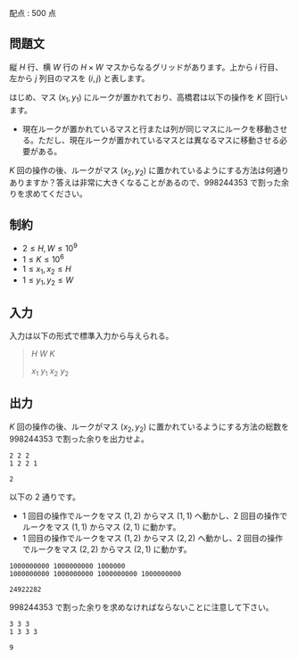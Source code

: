 配点 : $500$ 点

## 問題文

縦 $H$ 行、横 $W$ 行の $H \times W$ マスからなるグリッドがあります。上から $i$ 行目、左から $j$ 列目のマスを $(i, j)$ と表します。  

はじめ、マス $(x_1, y_1)$ にルークが置かれており、高橋君は以下の操作を $K$ 回行います。

- 現在ルークが置かれているマスと行または列が同じマスにルークを移動させる。ただし、現在ルークが置かれているマスとは異なるマスに移動させる必要がある。

$K$ 回の操作の後、ルークがマス $(x_2, y_2)$ に置かれているようにする方法は何通りありますか？答えは非常に大きくなることがあるので、$998244353$ で割った余りを求めてください。

## 制約

- $2 \leq H, W \leq 10^9$
- $1 \leq K \leq 10^6$
- $1 \leq x_1, x_2 \leq H$
- $1 \leq y_1, y_2 \leq W$

## 入力

入力は以下の形式で標準入力から与えられる。

> $H$ $W$ $K$
> 
> $x_1$ $y_1$ $x_2$ $y_2$

## 出力

$K$ 回の操作の後、ルークがマス $(x_2, y_2)$ に置かれているようにする方法の総数を $998244353$ で割った余りを出力せよ。

```input1
2 2 2
1 2 2 1
```

```output1
2
```

以下の $2$ 通りです。

- $1$ 回目の操作でルークをマス $(1, 2)$ からマス $(1, 1)$ へ動かし、$2$ 回目の操作でルークをマス $(1, 1)$ からマス $(2, 1)$ に動かす。
- $1$ 回目の操作でルークをマス $(1, 2)$ からマス $(2, 2)$ へ動かし、$2$ 回目の操作でルークをマス $(2, 2)$ からマス $(2, 1)$ に動かす。

```input2
1000000000 1000000000 1000000
1000000000 1000000000 1000000000 1000000000
```

```output2
24922282
```

$998244353$ で割った余りを求めなければならないことに注意して下さい。

```input3
3 3 3
1 3 3 3
```

```output3
9
```